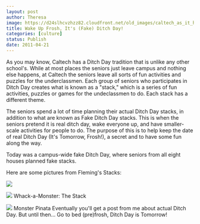```yaml
---
layout: post
author: Theresa
image: https://d24slhcvzhzz82.cloudfront.net/old_images/caltech_as_it_happens/6a0105349b8251970b01538e02e710970b.jpg
title: Wake Up Frosh, It's (Fake) Ditch Day! 
categories: [culture]
status: Publish
date: 2011-04-21
---
```


As you may know, Caltech has a Ditch Day tradition that is unlike any other school's. While at most places the seniors just leave campus and nothing else happens, at Caltech the seniors leave all sorts of fun activities and puzzles for the underclassmen. Each group of seniors who participates in Ditch Day creates what is known as a "stack," which is a series of fun activities, puzzles or games for the undeclassmen to do. Each stack has a different theme.

The seniors spend a lot of time planning their actual Ditch Day stacks, in addition to what are known as Fake Ditch Day stacks. This is when the seniors pretend it is real ditch day, wake everyone up, and have smaller-scale activities for people to do. The purpose of this is to help keep the date of real Ditch Day (It's Tomorrow, Frosh!), a secret and to have some fun along the way.

Today was a campus-wide fake Ditch Day, where seniors from all eight houses planned fake stacks.

Here are some pictures from Fleming's Stacks:

![](https://d24slhcvzhzz82.cloudfront.net/old_images/caltech_as_it_happens/6a0105349b8251970b014e87f65532970d.jpg)

![](https://d24slhcvzhzz82.cloudfront.net/old_images/caltech_as_it_happens/6a0105349b8251970b01538e02e874970b.jpg)
Whack-a-Monster: The Stack


![](https://d24slhcvzhzz82.cloudfront.net/old_images/caltech_as_it_happens/6a0105349b8251970b014e87f658ee970d.jpg)
Monster Pinata
Eventually you'll get a post from me about actual Ditch Day. But until then... Go to bed (pre)frosh, Ditch Day is Tomorrow!
